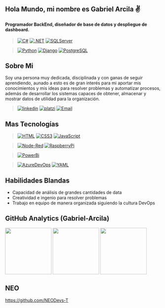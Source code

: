 ## Hola Mundo, mi nombre es Gabriel Arcila ✌️

#### Programador BackEnd, diseñador de base de datos y despliegue de dashboard.

> [![C#](https://img.shields.io/badge/Csharp-white?style=for-the-badge&logo=Csharp&logoColor=68217A&labelColor=white)]() [![.NET](https://img.shields.io/badge/Dotnet-white?style=for-the-badge&logo=dotnet&logoColor=black&labelColor=white)]() [![SQLServer](https://img.shields.io/badge/Microsoft_SQL_Server-white?style=for-the-badge&logo=microsoftsqlserver&logoColor=CC2927&labelColor=white)]()

> [![Python](https://img.shields.io/badge/Python-white?style=for-the-badge&logo=python&logoColor=3776AB&labelColor=white)]() [![Django](https://img.shields.io/badge/Django-white?style=for-the-badge&logo=django&logoColor=092E20&labelColor=white)]() [![PostgreSQL](https://img.shields.io/badge/Postgre_sql-white?style=for-the-badge&logo=postgresql&logoColor=black&labelColor=white)]()

## Sobre Mi
Soy una persona muy dedicada, disciplinada y con ganas de seguir aprendiendo, aunado a esto es de gran interés para mi aportar mis conocimientos y mis ideas para resolver problemas y automatizar procesos, además de desarrollar los sistemas capaces de obtener, almacenar y mostrar datos de utilidad para la organización.

>[![linkedin](https://img.shields.io/badge/Linkedin-white?style=for-the-badge&logo=linkedin&logoColor=0A66C2&labelColor=white)](https://www.linkedin.com/in/gabriel-arcila-programmer) [![platzi](https://img.shields.io/badge/Platzi-white?style=for-the-badge&logo=platzi&logoColor=98CA3F&labelColor=white)](https://platzi.com/p/Gabriel_Arcila) [![Email](https://img.shields.io/badge/Email-white?style=for-the-badge&logo=microsoftoutlook&logoColor=0078D4&labelColor=white)](mailto:gabriel_jesus1122@hotmail.com)

## Mas Tecnologías

> [![HTML](https://img.shields.io/badge/HTML5-white?style=for-the-badge&logo=html5&logoColor=E34F26&labelColor=white)]() [![CSS3](https://img.shields.io/badge/CSS3-white?style=for-the-badge&logo=css3&logoColor=1572B6&labelColor=white)]() [![JavaScript](https://img.shields.io/badge/JavaScript-white?style=for-the-badge&logo=javascript&logoColor=F7DF1E&labelColor=white)]()

>[![Node-Red](https://img.shields.io/badge/node_red-white?style=for-the-badge&logo=nodered&logoColor=8F0000&labelColor=white)]() [![RaspberryPi](https://img.shields.io/badge/raspberry_pi-white?style=for-the-badge&logo=raspberrypi&logoColor=A22846&labelColor=white)]()

>[![PowerBi](https://img.shields.io/badge/DAX_+_Power_Bi_+_Report_Builder-white?style=for-the-badge&logo=powerbi&logoColor=F2C811&labelColor=white)]()

>[![AzureDevOps](https://img.shields.io/badge/Azure_DevOps-white?style=for-the-badge&logo=AzureDevOps&logoColor=0078D7&labelColor=white)]() [![YAML](https://img.shields.io/badge/YAML-white?style=for-the-badge&logo=yaml&logoColor=CB171E&labelColor=white)]()

## Habilidades Blandas

- Capacidad de análisis de grandes cantidades de data 
- Creatividad e ingenio para resolver problemas
- Trabajo en equipo de manera organizada siguiendo la cultura DevOps

## GitHub Analytics (Gabriel-Arcila)

<img height="150em" src="https://github-readme-stats-eight-theta.vercel.app/api?username=Gabriel-Arcila&show_icons=true&theme=dark&include_all_commits=true&count_private=true"/>

<img height="150em" src="https://github-readme-stats-eight-theta.vercel.app/api/top-langs/?username=Gabriel-Arcila&layout=compact&langs_count=8&theme=dark"/>

<img height="150em" src="https://github-readme-streak-stats.herokuapp.com/?user=Gabriel-Arcila&theme=dark&hide_border=false"/>

## NEO

https://github.com/NEODevs-T




